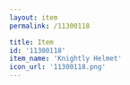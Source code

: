 ```yaml
---
layout: item
permalink: /11300118

title: Item
id: '11300118'
item_name: 'Knightly Helmet'
icon_url: '11300118.png'
---
```

